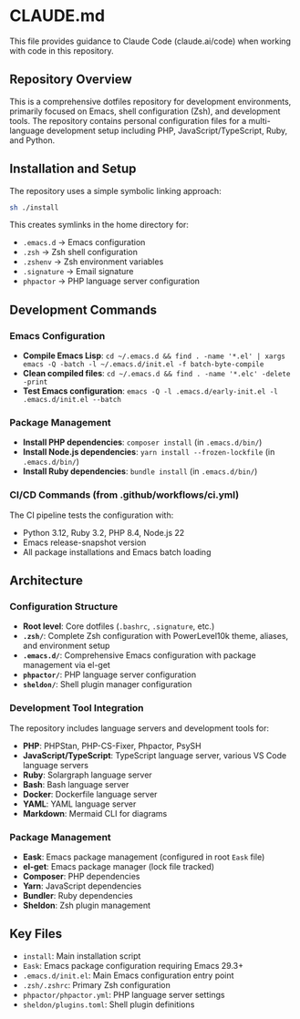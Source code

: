# CLAUDE.md

This file provides guidance to Claude Code (claude.ai/code) when working with code in this repository.

## Repository Overview

This is a comprehensive dotfiles repository for development environments, primarily focused on Emacs, shell configuration (Zsh), and development tools. The repository contains personal configuration files for a multi-language development setup including PHP, JavaScript/TypeScript, Ruby, and Python.

## Installation and Setup

The repository uses a simple symbolic linking approach:
```bash
sh ./install
```

This creates symlinks in the home directory for:
- `.emacs.d` → Emacs configuration
- `.zsh` → Zsh shell configuration  
- `.zshenv` → Zsh environment variables
- `.signature` → Email signature
- `phpactor` → PHP language server configuration

## Development Commands

### Emacs Configuration
- **Compile Emacs Lisp**: `cd ~/.emacs.d && find . -name '*.el' | xargs emacs -Q -batch -l ~/.emacs.d/init.el -f batch-byte-compile`
- **Clean compiled files**: `cd ~/.emacs.d && find . -name '*.elc' -delete -print`
- **Test Emacs configuration**: `emacs -Q -l .emacs.d/early-init.el -l .emacs.d/init.el --batch`

### Package Management
- **Install PHP dependencies**: `composer install` (in `.emacs.d/bin/`)
- **Install Node.js dependencies**: `yarn install --frozen-lockfile` (in `.emacs.d/bin/`)
- **Install Ruby dependencies**: `bundle install` (in `.emacs.d/bin/`)

### CI/CD Commands (from .github/workflows/ci.yml)
The CI pipeline tests the configuration with:
- Python 3.12, Ruby 3.2, PHP 8.4, Node.js 22
- Emacs release-snapshot version
- All package installations and Emacs batch loading

## Architecture

### Configuration Structure
- **Root level**: Core dotfiles (`.bashrc`, `.signature`, etc.)
- **`.zsh/`**: Complete Zsh configuration with PowerLevel10k theme, aliases, and environment setup
- **`.emacs.d/`**: Comprehensive Emacs configuration with package management via el-get
- **`phpactor/`**: PHP language server configuration
- **`sheldon/`**: Shell plugin manager configuration

### Development Tool Integration
The repository includes language servers and development tools for:
- **PHP**: PHPStan, PHP-CS-Fixer, Phpactor, PsySH
- **JavaScript/TypeScript**: TypeScript language server, various VS Code language servers
- **Ruby**: Solargraph language server
- **Bash**: Bash language server
- **Docker**: Dockerfile language server
- **YAML**: YAML language server
- **Markdown**: Mermaid CLI for diagrams

### Package Management
- **Eask**: Emacs package management (configured in root `Eask` file)
- **el-get**: Emacs package manager (lock file tracked)
- **Composer**: PHP dependencies
- **Yarn**: JavaScript dependencies  
- **Bundler**: Ruby dependencies
- **Sheldon**: Zsh plugin management

## Key Files
- `install`: Main installation script
- `Eask`: Emacs package configuration requiring Emacs 29.3+
- `.emacs.d/init.el`: Main Emacs configuration entry point
- `.zsh/.zshrc`: Primary Zsh configuration
- `phpactor/phpactor.yml`: PHP language server settings
- `sheldon/plugins.toml`: Shell plugin definitions